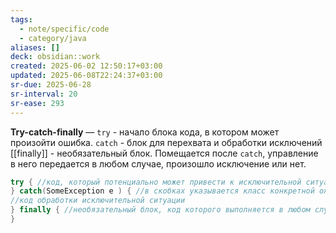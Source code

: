 ```yaml
---
tags:
  - note/specific/code
  - category/java
aliases: []
deck: obsidian::work
created: 2025-06-02 12:50:17+03:00
updated: 2025-06-08T22:24:37+03:00
sr-due: 2025-06-28
sr-interval: 20
sr-ease: 293
---
```


**Try-catch-finally**
—
`try` - начало блока кода, в котором может произойти ошибка.
`catch` - блок для перехвата и обработки исключений
[[finally]] - необязательный блок. Помещается после `catch`, управление в него передается в любом случае, произошло исключение или нет.

```java
try { //код, который потенциально может привести к исключительной ситуации
} catch(SomeException e ) { //в скобках указывается класс конкретной ожидаемой ошибки
//код обработки исключительной ситуации
} finally { //необязательный блок, код которого выполняется в любом случае
}

```
